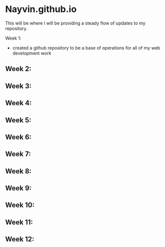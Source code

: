 # Nayvin.github.io
This will be where I will be providing a steady flow of updates to my repository.

Week 1: 
- created a github repository to be a base of operations for all of my web development work

Week 2:
-

Week 3:
-

Week 4:
-

Week 5:
-

Week 6:
-

Week 7:
-

Week 8:
-

Week 9:
-

Week 10:
-

Week 11:
-

Week 12:
-